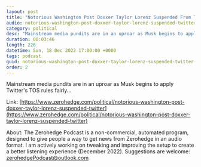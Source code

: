 ```yaml
---
layout: post
title: "Notorious Washington Post Doxxer Taylor Lorenz Suspended From Twitter"
audio: notorious-washington-post-doxxer-taylor-lorenz-suspended-twitter-0
category: political
desc: "Mainstream media pundits are in an uproar as Musk begins to apply Twitter's TOS rules fairly..."
duration: 00:03:46
length: 226
datetime: Sun, 18 Dec 2022 17:00:00 +0000
tags: podcast
guid: notorious-washington-post-doxxer-taylor-lorenz-suspended-twitter-0
order: 2
---
```

Mainstream media pundits are in an uproar as Musk begins to apply Twitter's TOS rules fairly...

Link: [https://www.zerohedge.com/political/notorious-washington-post-doxxer-taylor-lorenz-suspended-twitter](https://www.zerohedge.com/political/notorious-washington-post-doxxer-taylor-lorenz-suspended-twitter)

About: The Zerohedge Podcast is a non-commercial, automated program, designed to give people a way to get news from Zerohedge in an audio format.  I am actively working on tweaking and improving the setup to create a better listening experience (December 2022).  Suggestions are welcome: [zerohedgePodcast@outlook.com](mailto:zerohedgePodcast@outlook.com)